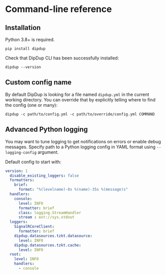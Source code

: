 # Command-line reference

## Installation

Python 3.8+ is required.

```shell
pip install dipdup
```

Check that DipDup CLI has been successfully installed:

```shell
dipdup --version
```

## Custom config name

By default DipDup is looking for a file named `dipdup.yml` in the current working directory. You can override that by explicitly telling where to find the config \(one or many\):

```shell
dipdup -c path/to/config.yml -c path/to/override/config.yml COMMAND
```

## Advanced Python logging

You may want to tune logging to get notifications on errors or enable debug messages. Specify path to a Python logging config in YAML format using `--logging-config` argument.

Default config to start with:

```yaml
version: 1
  disable_existing_loggers: false
  formatters:
    brief:
      format: "%(levelname)-8s %(name)-35s %(message)s"
  handlers:
    console:
      level: INFO
      formatter: brief
      class: logging.StreamHandler
      stream : ext://sys.stdout
  loggers:
    SignalRCoreClient:
      formatter: brief
    dipdup.datasources.tzkt.datasource:
      level: INFO
    dipdup.datasources.tzkt.cache:
      level: INFO
  root:
    level: INFO
    handlers:
      - console
```
